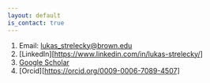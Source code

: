 ```yaml
---
layout: default
is_contact: true
---
```


1. Email: [lukas_strelecky@brown.edu](mailto:lukas_strelecky@brown.edum)
2. [LinkedIn][https://www.linkedin.com/in/lukas-strelecky/]
3. [Google Scholar](https://scholar.google.com/citations?user=y-22aDcAAAAJ&hl=en)
4. [Orcid][https://orcid.org/0009-0006-7089-4507]

